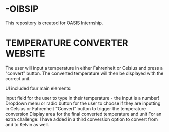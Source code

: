 # -OIBSIP
This repository is created for OASIS Internship.
<h1>TEMPERATURE CONVERTER WEBSITE</h1>

<per>
The user will input a temperature in either Fahrenheit or Celsius and press a "convert" button. The converted temperature will then be displayed with the correct unit.

 UI  included four main elements:

Input field for the user to type in their temperature -   the input is a number!
Dropdown menu or radio button for the user to choose if they are inputting in Celsius or Fahrenheit
"Convert" button to trigger the temperature conversion
Display area for the final converted temperature and unit
For an extra challenge: I have added in a third conversion option to convert from and to Kelvin as well.

 </per>




